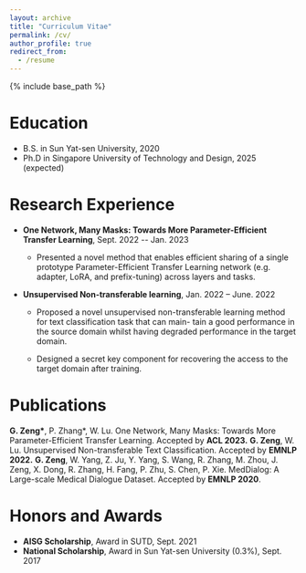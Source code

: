 ```yaml
---
layout: archive
title: "Curriculum Vitae"
permalink: /cv/
author_profile: true
redirect_from:
  - /resume
---
```


{% include base_path %}

Education
======
* B.S. in Sun Yat-sen University, 2020
* Ph.D in Singapore University of Technology and Design, 2025 (expected)


Research  Experience
======
* **One Network, Many Masks: Towards More Parameter-Efficient Transfer Learning**, Sept. 2022 -- Jan. 2023
  
  * Presented a novel method that enables efficient sharing of a single prototype Parameter-Efficient Transfer Learning network (e.g. adapter, LoRA, and prefix-tuning) across layers and tasks.
  
* **Unsupervised Non-transferable learning**, Jan. 2022 – June. 2022
  
  * Proposed a novel unsupervised non-transferable learning method for text classification task that can main-
    tain a good performance in the source domain whilst having degraded performance in the target domain.
  
  * Designed a secret key component for recovering the access to the target domain after training.

Publications
======

**G. Zeng\***, P. Zhang\*, W. Lu. One Network, Many Masks: Towards More Parameter-Efficient Transfer Learning. Accepted by **ACL 2023.**
**G. Zeng**, W. Lu. Unsupervised Non-transferable Text Classification. Accepted by **EMNLP 2022.**
**G. Zeng**, W. Yang, Z. Ju, Y. Yang, S. Wang, R. Zhang, M. Zhou, J. Zeng, X. Dong, R. Zhang, H. Fang, P. Zhu, S. Chen, P. Xie. MedDialog: A Large-scale Medical Dialogue Dataset. Accepted by **EMNLP 2020**.


Honors and Awards
======
* **AISG Scholarship**, Award in SUTD, Sept. 2021
* **National Scholarship**, Award in Sun Yat-sen University (0.3%), Sept. 2017
